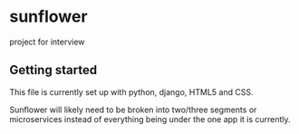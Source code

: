 # sunflower

project for interview

## Getting started

This file is currently set up with python, django, HTML5 and CSS. 

Sunflower will likely need to be broken into two/three segments or microservices instead of everything being under the one app it is currently. 
